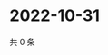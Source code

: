 # 2022-10-31

共 0 条

<!-- BEGIN WEIBO -->
<!-- 最后更新时间 Mon Oct 31 2022 07:18:21 GMT+0800 (China Standard Time) -->

<!-- END WEIBO -->
